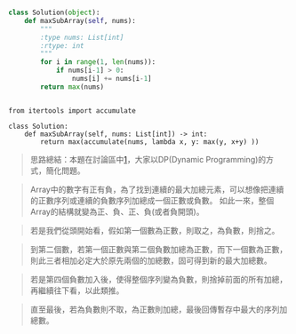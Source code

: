 ```python

class Solution(object):
    def maxSubArray(self, nums):
        """
        :type nums: List[int]
        :rtype: int
        """
        for i in range(1, len(nums)):
            if nums[i-1] > 0:
                nums[i] += nums[i-1]
        return max(nums)
```

```python3

from itertools import accumulate

class Solution:
    def maxSubArray(self, nums: List[int]) -> int:
        return max(accumulate(nums, lambda x, y: max(y, x+y) ))

```

> 思路總結：本題在討論區中[1](https://leetcode.com/problems/maximum-subarray/discuss/20193/DP-solution-and-some-thoughts)，大家以DP(Dynamic Programming)的方式，簡化問題。

> Array中的數字有正有負，為了找到連續的最大加總元素，可以想像把連續的正數序列或連續的負數序列加總成一個正數或負數。
如此一來，整個Array的結構就變為正、負、正、負(或者負開頭)。

> 若是我們從頭開始看，假如第一個數為正數，則取之，為負數，則捨之。

> 到第二個數，若第一個正數與第二個負數加總為正數，而下一個數為正數，則此三者相加必定大於原先兩個的加總數，固可得到新的最大加總數。

> 若是第四個負數加入後，使得整個序列變為負數，則捨掉前面的所有加總，再繼續往下看，以此類推。

> 直至最後，若為負數則不取，為正數則加總，最後回傳暫存中最大的序列加總數。

